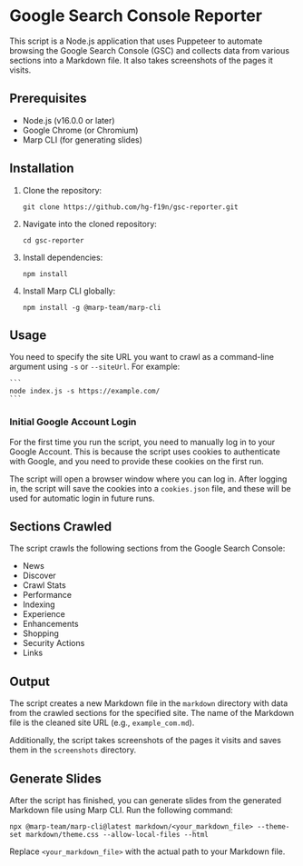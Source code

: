# Google Search Console Reporter

This script is a Node.js application that uses Puppeteer to automate browsing the Google Search Console (GSC) and collects data from various sections into a Markdown file. It also takes screenshots of the pages it visits.

## Prerequisites

- Node.js (v16.0.0 or later)
- Google Chrome (or Chromium)
- Marp CLI (for generating slides)

## Installation

1. Clone the repository:

   ```
   git clone https://github.com/hg-f19n/gsc-reporter.git
   ```

2. Navigate into the cloned repository:

   ```
   cd gsc-reporter
   ```

3. Install dependencies:

   ```
   npm install
   ```

4. Install Marp CLI globally:

   ```
   npm install -g @marp-team/marp-cli
   ```

## Usage

You need to specify the site URL you want to crawl as a command-line argument using `-s` or `--siteUrl`. For example:

    ```
    node index.js -s https://example.com/
    ```

### Initial Google Account Login

For the first time you run the script, you need to manually log in to your Google Account. This is because the script uses cookies to authenticate with Google, and you need to provide these cookies on the first run.

The script will open a browser window where you can log in. After logging in, the script will save the cookies into a `cookies.json` file, and these will be used for automatic login in future runs.

## Sections Crawled

The script crawls the following sections from the Google Search Console:

- News
- Discover
- Crawl Stats
- Performance
- Indexing
- Experience
- Enhancements
- Shopping
- Security Actions
- Links

## Output

The script creates a new Markdown file in the `markdown` directory with data from the crawled sections for the specified site. The name of the Markdown file is the cleaned site URL (e.g., `example_com.md`).

Additionally, the script takes screenshots of the pages it visits and saves them in the `screenshots` directory.

## Generate Slides

After the script has finished, you can generate slides from the generated Markdown file using Marp CLI. Run the following command:

```
npx @marp-team/marp-cli@latest markdown/<your_markdown_file> --theme-set markdown/theme.css --allow-local-files --html
```

Replace `<your_markdown_file>` with the actual path to your Markdown file.

